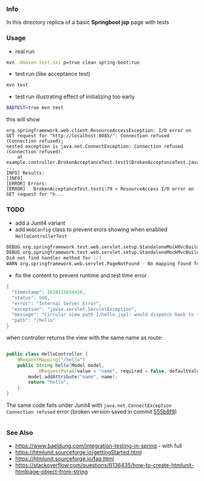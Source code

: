 ### Info

In this directory replica of a basic __Springboot jsp__ page with tests

### Usage
* real run
```sh
mvn -Dmaven.test.ski p=true clean spring-boot:run
```
* test run (like acceptance test)
```sh
mvn test
```
* test run illustrating effect of initializing too early
```sh
BADTEST=true mvn test
```

this will show
```text
org.springframework.web.client.ResourceAccessException: I/O error on GET request for "http://localhost:8085/": Connection refused (Connection refused);
nested exception is java.net.ConnectException: Connection refused (Connection refused)
	at example.controller.BrokenAcceptanceTest.test1(BrokenAcceptanceTest.java:79)
...
INFO] Results:
[INFO]
[ERROR] Errors:
[ERROR]   BrokenAcceptanceTest.test1:79 » ResourceAccess I/O error on GET request for "h...
```

### TODO
* add a Junit4 variant
* add `WebConfig` class
to prevent erors showing when enablied `HelloControllerTest`
```sh
DEBUG org.springframework.test.web.servlet.setup.StandaloneMockMvcBuilder$StaticRequestMappingHandlerMapping - Looking up handler method for path /
DEBUG org.springframework.test.web.servlet.setup.StandaloneMockMvcBuilder$StaticRequestMappingHandlerMapping -
Did not find handler method for [/]
WARN org.springframework.web.servlet.PageNotFound - No mapping found for HTTP request with URI [/] in DispatcherServlet with name ''
```
* fix the content to prevent runtime and test time error
```java
{
  "timestamp": 1628111654428,
  "status": 500,
  "error": "Internal Server Error",
  "exception": "javax.servlet.ServletException",
  "message": "Circular view path [/hello.jsp]: would dispatch back to the current handler URL [/hello.jsp] again. Check your ViewResolver setup! (Hint: This may be the result of an unspecified view, due to default view name generation.)",
  "path": "/hello"
}
```
when controller returns the view with the same name as route:
```java

public class HelloController {
	@RequestMapping("/hello")
	public String hello(Model model,
			@RequestParam(value = "name", required = false, defaultValue = "World") String name) {
		model.addAttribute("name", name);
		return "hello";
	}
}
```

The same code fails under Junit4 with `java.net.ConnectException Connection refused` error (broken version saved in commit [555b8f9](https://github.com/sergueik/springboot_study/commit/555b8f9c33b550313214b5ea4420ec78c31007a6))
```sh

```
### See Also

  * https://www.baeldung.com/integration-testing-in-spring -  with full
  * https://htmlunit.sourceforge.io/gettingStarted.html
  * https://htmlunit.sourceforge.io/faq.html
  * https://stackoverflow.com/questions/6136435/how-to-create-htmlunit-htmlpage-object-from-string
